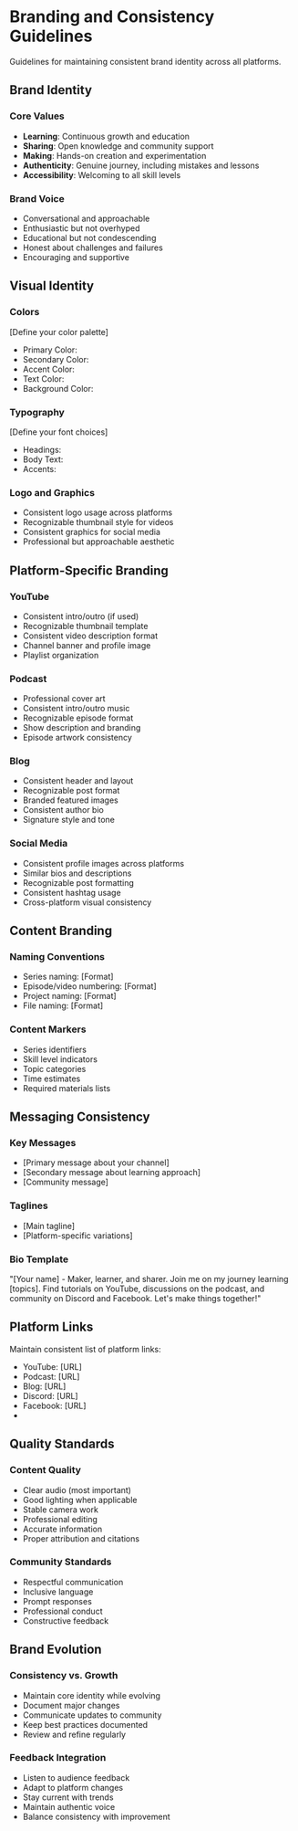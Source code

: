 # Branding and Consistency Guidelines

Guidelines for maintaining consistent brand identity across all platforms.

## Brand Identity

### Core Values
- **Learning**: Continuous growth and education
- **Sharing**: Open knowledge and community support
- **Making**: Hands-on creation and experimentation
- **Authenticity**: Genuine journey, including mistakes and lessons
- **Accessibility**: Welcoming to all skill levels

### Brand Voice
- Conversational and approachable
- Enthusiastic but not overhyped
- Educational but not condescending
- Honest about challenges and failures
- Encouraging and supportive

## Visual Identity

### Colors
[Define your color palette]
- Primary Color: 
- Secondary Color: 
- Accent Color: 
- Text Color: 
- Background Color: 

### Typography
[Define your font choices]
- Headings: 
- Body Text: 
- Accents: 

### Logo and Graphics
- Consistent logo usage across platforms
- Recognizable thumbnail style for videos
- Consistent graphics for social media
- Professional but approachable aesthetic

## Platform-Specific Branding

### YouTube
- Consistent intro/outro (if used)
- Recognizable thumbnail template
- Consistent video description format
- Channel banner and profile image
- Playlist organization

### Podcast
- Professional cover art
- Consistent intro/outro music
- Recognizable episode format
- Show description and branding
- Episode artwork consistency

### Blog
- Consistent header and layout
- Recognizable post format
- Branded featured images
- Consistent author bio
- Signature style and tone

### Social Media
- Consistent profile images across platforms
- Similar bios and descriptions
- Recognizable post formatting
- Consistent hashtag usage
- Cross-platform visual consistency

## Content Branding

### Naming Conventions
- Series naming: [Format]
- Episode/video numbering: [Format]
- Project naming: [Format]
- File naming: [Format]

### Content Markers
- Series identifiers
- Skill level indicators
- Topic categories
- Time estimates
- Required materials lists

## Messaging Consistency

### Key Messages
- [Primary message about your channel]
- [Secondary message about learning approach]
- [Community message]

### Taglines
- [Main tagline]
- [Platform-specific variations]

### Bio Template
"[Your name] - Maker, learner, and sharer. Join me on my journey learning [topics]. Find tutorials on YouTube, discussions on the podcast, and community on Discord and Facebook. Let's make things together!"

## Platform Links

Maintain consistent list of platform links:
- YouTube: [URL]
- Podcast: [URL]
- Blog: [URL]
- Discord: [URL]
- Facebook: [URL]
- [Other platforms]: [URL]

## Quality Standards

### Content Quality
- Clear audio (most important)
- Good lighting when applicable
- Stable camera work
- Professional editing
- Accurate information
- Proper attribution and citations

### Community Standards
- Respectful communication
- Inclusive language
- Prompt responses
- Professional conduct
- Constructive feedback

## Brand Evolution

### Consistency vs. Growth
- Maintain core identity while evolving
- Document major changes
- Communicate updates to community
- Keep best practices documented
- Review and refine regularly

### Feedback Integration
- Listen to audience feedback
- Adapt to platform changes
- Stay current with trends
- Maintain authentic voice
- Balance consistency with improvement
